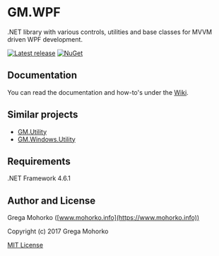 # GM.WPF
.NET library with various controls, utilities and base classes for MVVM driven WPF development.

[![Latest release](https://img.shields.io/github/release/GregaMohorko/GM.WPF.svg?style=flat-square)](https://github.com/GregaMohorko/GM.WPF/releases/latest)
[![NuGet](https://img.shields.io/nuget/v/GM.WPF.svg?style=flat-square)](https://www.nuget.org/packages/GM.WPF)

## Documentation
You can read the documentation and how-to's under the [Wiki](https://github.com/GregaMohorko/GM.WPF/wiki).

## Similar projects
- [GM.Utility](https://github.com/GregaMohorko/GM.Utility)
- [GM.Windows.Utility](https://github.com/GregaMohorko/GM.Windows.Utility)

## Requirements
.NET Framework 4.6.1

## Author and License
Grega Mohorko ([www.mohorko.info](https://www.mohorko.info))

Copyright (c) 2017 Grega Mohorko

[MIT License](./LICENSE)
